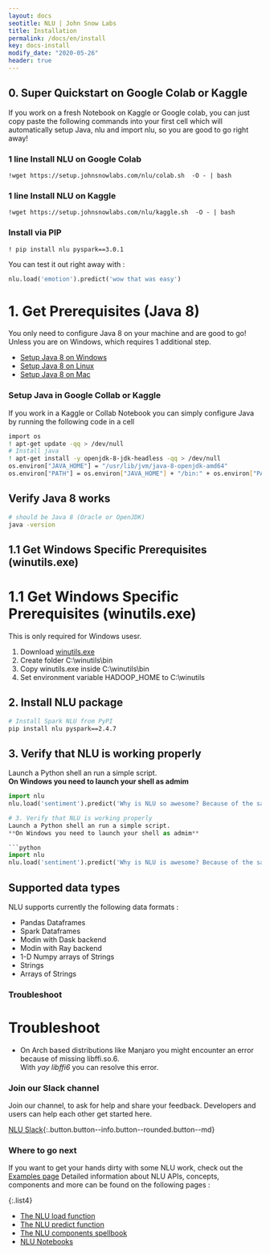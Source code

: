 ```yaml
---
layout: docs
seotitle: NLU | John Snow Labs
title: Installation
permalink: /docs/en/install
key: docs-install
modify_date: "2020-05-26"
header: true
---
```


<div class="main-docs" markdown="1">

<div class="h3-box" markdown="1">

## 0. Super Quickstart on Google Colab or Kaggle

If you work on a fresh Notebook on Kaggle or Google colab, you can just copy paste the following commands into your first cell which 
will automatically setup Java, nlu and import nlu, so you are good to go right away!


### 1 line Install NLU on Google Colab
```!wget https://setup.johnsnowlabs.com/nlu/colab.sh  -O - | bash```
### 1 line Install NLU on Kaggle
```!wget https://setup.johnsnowlabs.com/nlu/kaggle.sh  -O - | bash```
### Install via PIP
```! pip install nlu pyspark==3.0.1```

You can test it out right away with :
```python
nlu.load('emotion').predict('wow that was easy')
```

</div><div class="h3-box" markdown="1">

# 1. Get Prerequisites (Java 8)

You only need to configure Java 8 on your machine and are good to go! 
Unless you are on Windows, which requires 1 additional step.


- [Setup Java 8 on Windows](https://access.redhat.com/documentation/en-us/openjdk/8/html/openjdk_8_for_windows_getting_started_guide/getting_started_with_openjdk_for_windows)
- [Setup Java 8 on Linux](https://openjdk.java.net/install/)
- [Setup Java 8 on Mac](https://docs.oracle.com/javase/8/docs/technotes/guides/install/mac_jdk.html)

</div><div class="h3-box" markdown="1">

### Setup Java in Google Collab or Kaggle
If you work in a Kaggle or Collab Notebook you can simply configure Java by running the following code in a cell

```bash
import os
! apt-get update -qq > /dev/null   
# Install java
! apt-get install -y openjdk-8-jdk-headless -qq > /dev/null
os.environ["JAVA_HOME"] = "/usr/lib/jvm/java-8-openjdk-amd64"
os.environ["PATH"] = os.environ["JAVA_HOME"] + "/bin:" + os.environ["PATH"]
```

</div><div class="h3-box" markdown="1">

## Verify Java 8 works
```bash
# should be Java 8 (Oracle or OpenJDK)
java -version
```

</div><div class="h3-box" markdown="1">

## 1.1 Get Windows Specific Prerequisites (winutils.exe)
# 1.1 Get Windows Specific Prerequisites (winutils.exe)

This is only required for Windows usesr.
1. Download [winutils.exe](https://github.com/steveloughran/winutils/blob/master/hadoop-2.7.1/bin/winutils.exe)
2. Create folder C:\winutils\bin
3. Copy winutils.exe inside C:\winutils\bin
4. Set environment variable HADOOP_HOME to C:\winutils

</div><div class="h3-box" markdown="1">

## 2. Install NLU package

```bash
# Install Spark NLU from PyPI
pip install nlu pyspark==2.4.7
```

</div><div class="h3-box" markdown="1">

## 3. Verify that NLU is working properly
Launch a Python shell an run a simple script.         
**On Windows you need to launch your shell as admim**

```python
import nlu
nlu.load('sentiment').predict('Why is NLU so awesome? Because of the sauce!')

# 3. Verify that NLU is working properly
Launch a Python shell an run a simple script.         
**On Windows you need to launch your shell as admim**

```python
import nlu
nlu.load('sentiment').predict('Why is NLU is awesome? Because of the sauce!')
```

</div><div class="h3-box" markdown="1">

## Supported data types

NLU supports currently the following data formats :
- Pandas Dataframes 
- Spark Dataframes 
- Modin with Dask backend
- Modin with Ray backend
- 1-D Numpy arrays of Strings
- Strings
- Arrays of Strings

</div><div class="block-wrapper"><div class="block-box" markdown="1">

### Troubleshoot
# Troubleshoot

- On Arch based distributions like Manjaro you might encounter an error because of missing libffi.so.6.      
With *yay libffi6* you can resolve this error.

</div><div class="block-box" markdown="1">

### Join our Slack channel

Join our channel, to ask for help and share your feedback. Developers and users can help each other get started here.

[NLU Slack](https://spark-nlp.slack.com/archives/C0196BQCDPY){:.button.button--info.button--rounded.button--md}

</div></div><div class="h3-box" markdown="1">

### Where to go next

If you want to get your hands dirty with some NLU work, check out the [Examples page](examples)
Detailed information about NLU APIs, concepts, components and more can be found on the following pages :

{:.list4}
- [The NLU load function](load_api)
- [The NLU predict function](predict_api)
- [The NLU components spellbook](https://nlu.johnsnowlabs.com/docs/en/spellbook)
- [NLU Notebooks](notebooks)

</div></div>